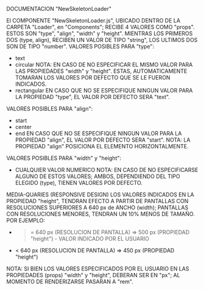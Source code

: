 DOCUMENTACION "NewSkeletonLoader"

El COMPONENTE "NewSkeletonLoader.js", UBICADO DENTRO DE LA CARPETA "Loader", en "Components"; RECIBE 4 VALORES COMO
"props". ESTOS SON "type", "align", "width" y "height". MIENTRAS LOS PRIMEROS DOS (type, align), RECIBEN UN VALOR 
DE TIPO "string", LOS ULTIMOS DOS SON DE TIPO "number".
VALORES POSIBLES PARA "type":
- text
- circular
NOTA: EN CASO DE NO ESPECIFICAR EL MISMO VALOR PARA LAS PROPIEDADES "width" y "height". ESTAS, AUTOMATICAMENTE TOMARAN LOS VALORES POR DEFECTO QUE SE LE FUERON INDICADOS. 
- rectangular
EN CASO QUE NO SE ESPECIFIQUE NINGUN VALOR PARA LA PROPIEDAD "type", EL VALOR POR DEFECTO SERA "text".

VALORES POSIBLES PARA "align":
- start
- center
- end 
EN CASO QUE NO SE ESPECIFIQUE NINGUN VALOR PARA LA PROPIEDAD "align", EL VALOR POR DEFECTO SERA "start".
NOTA: LA PROPIEDAD "align" POSICIONA EL ELEMENTO HORIZONTALMENTE.

VALORES POSIBLES PARA "width" y "height":
- CUALQUIER VALOR NUMERICO
NOTA: EN CASO DE NO ESPECIFICARSE ALGUNO DE ESTOS VALORES; AMBOS, DEPENDIENDO DEL TIPO ELEGIDO (type), TIENEN VALORES POR
DEFECTO.

MEDIA-QUARIES (RESPONSIVE DESIGN)
LOS VALORES INDICADOS EN LA PROPIEDAD "height", TENDRAN EFECTO A PARTIR DE PANTALLAS CON RESOLUCIONES SUPERIORES A 640 px de ANCHO (width); PANTALLAS CON RESOLUCIONES MENORES, TENDRAN UN 10% MENOS DE TAMAÑO. POR EJEMPLO:
- >= 640 px (RESOLUCION DE PANTALLA) => 500 px (PROPIEDAD "height") - VALOR INDICADO POR EL USUARIO
- < 640 px (RESOLUCION DE PANTALLA) => 450 px (PROPIEDAD "height")

NOTA: SI BIEN LOS VALORES ESPECIFICADOS POR EL USUARIO EN LAS PROPIEDADES (props) "width" y "height", DEBERAN SER EN "px";
AL MOMENTO DE RENDERIZARSE PASARAN A "rem".
